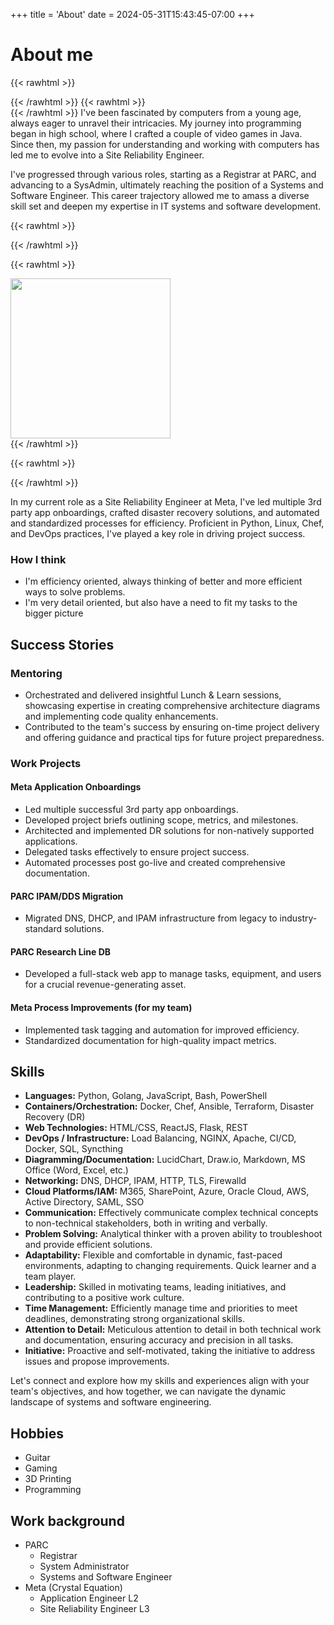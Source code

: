 +++
title = 'About'
date = 2024-05-31T15:43:45-07:00
+++




# About me

{{< rawhtml >}}
<div class="grid grid-cols-3">
{{< /rawhtml >}}
{{< rawhtml >}}
<div class="col-span-2">
{{< /rawhtml >}}
I've been fascinated by computers from a young age, always eager to unravel their intricacies. My journey into programming began in high school, where I crafted a couple of video games in Java. Since then, my passion for understanding and working with computers has led me to evolve into a Site Reliability Engineer.

I've progressed through various roles, starting as a Registrar at PARC, and advancing to a SysAdmin, ultimately reaching the position of a Systems and Software Engineer. This career trajectory allowed me to amass a diverse skill set and deepen my expertise in IT systems and software development.

{{< rawhtml >}}
</div>
{{< /rawhtml >}}

{{< rawhtml >}}
  <div class="w-[256px] mx-auto"> <img class="rounded-full" src="/img/me_wedding.jpg" width="256px" height="256px" /> </div>
{{< /rawhtml >}}

{{< rawhtml >}}
</div>
{{< /rawhtml >}}

In my current role as a Site Reliability Engineer at Meta, I've led multiple 3rd party app onboardings, crafted disaster recovery solutions, and automated and standardized processes for efficiency. Proficient in Python, Linux, Chef, and DevOps practices, I've played a key role in driving project success.

### How I think 
- I'm efficiency oriented, always thinking of better and more efficient ways to solve problems.
- I'm very detail oriented, but also have a need to fit my tasks to the bigger picture


## Success Stories

### Mentoring
- Orchestrated and delivered insightful Lunch & Learn sessions, showcasing expertise in creating comprehensive architecture diagrams and implementing code quality enhancements.
- Contributed to the team's success by ensuring on-time project delivery and offering guidance and practical tips for future project preparedness.

### Work Projects
#### Meta Application Onboardings
- Led multiple successful 3rd party app onboardings.
- Developed project briefs outlining scope, metrics, and milestones.
- Architected and implemented DR solutions for non-natively supported applications.
- Delegated tasks effectively to ensure project success.
- Automated processes post go-live and created comprehensive documentation.

#### PARC IPAM/DDS Migration
- Migrated DNS, DHCP, and IPAM infrastructure from legacy to industry-standard solutions.

#### PARC Research Line DB
- Developed a full-stack web app to manage tasks, equipment, and users for a crucial revenue-generating asset.

#### Meta Process Improvements (for my team)
- Implemented task tagging and automation for improved efficiency.
- Standardized documentation for high-quality impact metrics.


## Skills
- **Languages:** Python, Golang, JavaScript, Bash, PowerShell  
- **Containers/Orchestration:** Docker, Chef, Ansible, Terraform, Disaster Recovery (DR)  
- **Web Technologies:** HTML/CSS, ReactJS, Flask, REST  
- **DevOps / Infrastructure:** Load Balancing, NGINX, Apache, CI/CD, Docker, SQL, Syncthing  
- **Diagramming/Documentation:** LucidChart, Draw.io, Markdown, MS Office (Word, Excel, etc.)  
- **Networking:** DNS, DHCP, IPAM, HTTP, TLS, Firewalld  
- **Cloud Platforms/IAM:** M365, SharePoint, Azure, Oracle Cloud, AWS, Active Directory, SAML, SSO  
- **Communication:** Effectively communicate complex technical concepts to non-technical stakeholders, both in writing and verbally.  
- **Problem Solving:** Analytical thinker with a proven ability to troubleshoot and provide efficient solutions.  
- **Adaptability:** Flexible and comfortable in dynamic, fast-paced environments, adapting to changing requirements. Quick learner and a team player.  
- **Leadership:** Skilled in motivating teams, leading initiatives, and contributing to a positive work culture.  
- **Time Management:** Efficiently manage time and priorities to meet deadlines, demonstrating strong organizational skills.  
- **Attention to Detail:** Meticulous attention to detail in both technical work and documentation, ensuring accuracy and precision in all tasks.  
- **Initiative:** Proactive and self-motivated, taking the initiative to address issues and propose improvements.

Let's connect and explore how my skills and experiences align with your team's objectives, and how together, we can navigate the dynamic landscape of systems and software engineering.


## Hobbies
- Guitar
- Gaming
- 3D Printing
- Programming

## Work background
- PARC
  - Registrar
  - System Administrator
  - Systems and Software Engineer
- Meta (Crystal Equation)
  - Application Engineer L2
  - Site Reliability Engineer L3